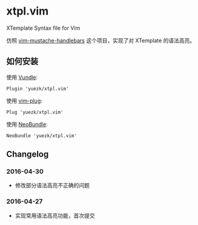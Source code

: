 # xtpl.vim

XTemplate Syntax file for Vim

仿照 [vim-mustache-handlebars][handlebar] 这个项目，实现了对 XTemplate 的语法高亮。

## 如何安装

使用 [Vundle][vundle]:

```
Plugin 'yuezk/xtpl.vim'
```

使用 [vim-plug][plug]:

```
Plug 'yuezk/xtpl.vim'
```

使用 [NeoBundle][bundle]:

```
NeoBundle 'yuezk/xtpl.vim'
```

## Changelog

### 2016-04-30

- 修改部分语法高亮不正确的问题

### 2016-04-27

 - 实现常用语法高亮功能，首次提交

[handlebar]: https://github.com/mustache/vim-mustache-handlebars
[vundle]: https://github.com/gmarik/vundle
[plug]: https://github.com/junegunn/vim-plug
[bundle]: https://github.com/Shougo/neobundle.vim
